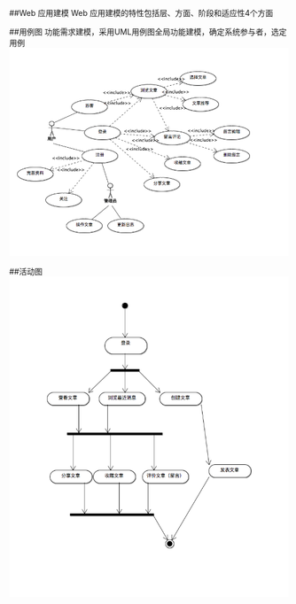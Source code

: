 ##Web 应用建模
Web 应用建模的特性包括层、方面、阶段和适应性4个方面

##用例图
功能需求建模，采用UML用例图全局功能建模，确定系统参与者，选定用例
![](https://github.com/WebHomeWork623/work1/blob/master/0.png)

##活动图
![](https://github.com/WebHomeWork623/work1/blob/master/1.png)
